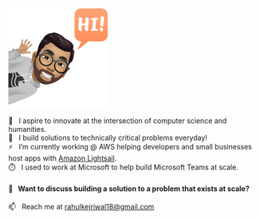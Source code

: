  <img src="https://github.com/rkej/rkej/blob/master/IMG_2139.PNG" width="200" height="200" /><br/> 

🔭  &nbsp; I aspire to innovate at the intersection of computer science and humanities. <br>
🌱  &nbsp; I build solutions to technically critical problems everyday! <br>
 ⚡  &nbsp; I’m currently working @ AWS helping developers and small businesses host apps with [Amazon Lightsail](https://aws.amazon.com/lightsail/). <br>
 :stopwatch:  &nbsp; I used to work at Microsoft to help build Microsoft Teams at scale. 

   #### 💬 &nbsp; Want to discuss building a solution to a problem that exists at scale? <br>
📫  &nbsp; Reach me at rahulkejriwal18@gmail.com
<!--
**rkej/rkej** is a ✨ _special_ ✨ repository because its `README.md` (this file) appears on your GitHub profile.

Here are some ideas to get you started:

- 🔭 I’m currently working on ...
- 🌱 I’m currently learning ...
- 👯 I’m looking to collaborate on ...
- 🤔 I’m looking for help with ...
- 💬 Ask me about ...
- 📫 How to reach me: ...
- 😄 Pronouns: ...
- ⚡ Fun fact: ...
-->
